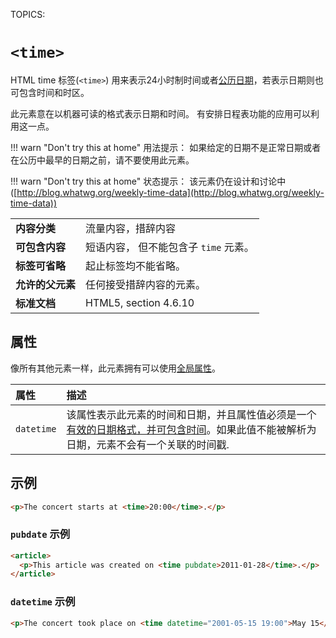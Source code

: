 TOPICS: <time>

# `<time>`

 HTML time 标签(`<time>`) 用来表示24小时制时间或者[公历日期](http://en.wikipedia.org/wiki/Gregorian_calendar)，若表示日期则也可包含时间和时区。

此元素意在以机器可读的格式表示日期和时间。 有安排日程表功能的应用可以利用这一点。

!!! warn "Don't try this at home"
    用法提示： 如果给定的日期不是正常日期或者在公历中最早的日期之前，请不要使用此元素。

!!! warn "Don't try this at home"
    状态提示： 该元素仍在设计和讨论中([http://blog.whatwg.org/weekly-time-data](http://blog.whatwg.org/weekly-time-data))

|  |  |
| :-- | :-- |
| **内容分类** | 流量内容，措辞内容 |
| **可包含内容** | 短语内容， 但不能包含子 `time` 元素。 |
| **标签可省略** | 起止标签均不能省略。 |
| **允许的父元素** | 任何接受措辞内容的元素。 |
| **标准文档** | HTML5, section 4.6.10 |

## 属性

像所有其他元素一样，此元素拥有可以使用[全局属性](/zh-hans/webfrontend/HTML_Global_Attributes)。

| 属性 | 描述 |
| :-- | :-- |
| `datetime` | 该属性表示此元素的时间和日期，并且属性值必须是一个[有效的日期格式，并可包含时间](http://www.w3.org/TR/html5/common-microsyntaxes.html#valid-date-string-with-optional-time)。如果此值不能被解析为日期，元素不会有一个关联的时间戳. |

## 示例

```html
<p>The concert starts at <time>20:00</time>.</p>
```

### `pubdate` 示例

```html
<article>
  <p>This article was created on <time pubdate>2011-01-28</time>.</p>
</article>
```

### `datetime` 示例

```html
<p>The concert took place on <time datetime="2001-05-15 19:00">May 15</time>.</p>
```
